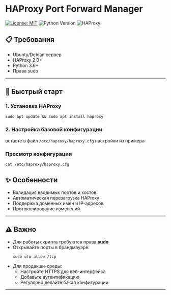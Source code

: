 # HAProxy Port Forward Manager

[![License: MIT](https://img.shields.io/badge/License-MIT-yellow.svg)](https://opensource.org/licenses/MIT)
![Python Version](https://img.shields.io/badge/Python-3.6%2B-blue)
![HAProxy](https://img.shields.io/badge/HAProxy-2.0%2B-brightgreen)

## 📋 Требования
- Ubuntu/Debian сервер
- HAProxy 2.0+
- Python 3.6+
- Права sudo

---

## 🚀 Быстрый старт

### 1. Установка HAProxy
```
sudo apt update && sudo apt install haproxy
```

### 2. Настройка базовой конфигурации
вставте в файл `/etc/haproxy/haproxy.cfg` настройки из примера

### Просмотр конфигурации
```
cat /etc/haproxy/haproxy.cfg
```

## ✨ Особенности
- Валидация вводимых портов и хостов
- Автоматическая перезагрузка HAProxy
- Поддержка доменных имен и IP-адресов
- Протоколирование изменений

---

## ⚠️ Важно
- Для работы скрипта требуются права **sudo**
- Открывайте порты в брандмауэре:
  ```
  sudo ufw allow /tcp
  ```
- Для продакшн-среды:
  - Настройте HTTPS для веб-интерфейса
  - Добавьте аутентификацию
  - Регулярно делайте бэкап конфигурации

---
